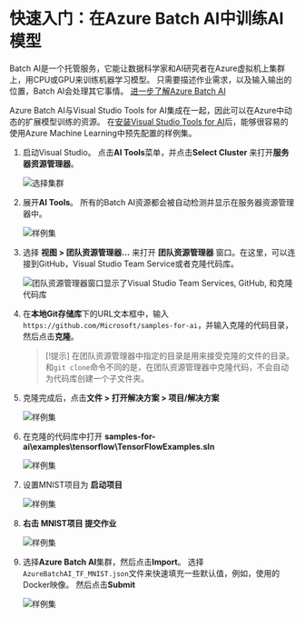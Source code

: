 # 快速入门：在Azure Batch AI中训练AI模型

Batch AI是一个托管服务，它能让数据科学家和AI研究者在Azure虚拟机上集群上，用CPU或GPU来训练机器学习模型。 只需要描述作业需求，以及输入输出的位置，Batch AI会处理其它事情。 [进一步了解Azure Batch AI](https://docs.microsoft.com/en-us/azure/batch-ai/overview)

Azure Batch AI与Visual Studio Tools for AI集成在一起，因此可以在Azure中动态的扩展模型训练的资源。 在[安装Visual Studio Tools for AI](installation.md)后，能够很容易的使用Azure Machine Learning中预先配置的样例集。

1. 启动Visual Studio。 点击**AI Tools**菜单，并点击**Select Cluster** 来打开**服务器资源管理器**。
    
    ![选择集群](./media/select-cluster.png)

2. 展开**AI Tools**。 所有的Batch AI资源都会被自动检测并显示在服务器资源管理器中。
    
    ![样例集](./media/batchai.png)

3. 选择 **视图 > 团队资源管理器...** 来打开 **团队资源管理器** 窗口。在这里，可以连接到GitHub，Visual Studio Team Service或者克隆代码库。
    
    ![团队资源管理器窗口显示了Visual Studio Team Services, GitHub, 和克隆代码库](./media/team-explorer.png)

4. 在**本地Git存储库**下的URL文本框中，输入`https://github.com/Microsoft/samples-for-ai`，并输入克隆的代码目录，然后点击**克隆**。
    
    > [!提示] 在团队资源管理器中指定的目录是用来接受克隆的文件的目录。 和`git clone`命令不同的是，在团队资源管理器中克隆代码，不会自动为代码库创建一个子文件夹。

5. 克隆完成后，点击**文件 > 打开解决方案 > 项目/解决方案**
    
    ![样例集](./media/open-solution.png)

6. 在克隆的代码库中打开 **samples-for-ai\examples\tensorflow\TensorFlowExamples.sln**
    
    ![样例集](./media/tensorflowexamples.png)

7. 设置MNIST项目为 **启动项目**
    
    ![样例集](./media/mnist-startup.png)

8. **右击 **MNIST项目** 提交作业**
    
    ![样例集](media/submit-job.png)

9. 选择**Azure Batch AI**集群，然后点击**Import**。 选择`AzureBatchAI_TF_MNIST.json`文件来快速填充一些默认值，例如，使用的Docker映像。 然后点击**Submit**
    
    ![样例集](./media/submit-batch.png)